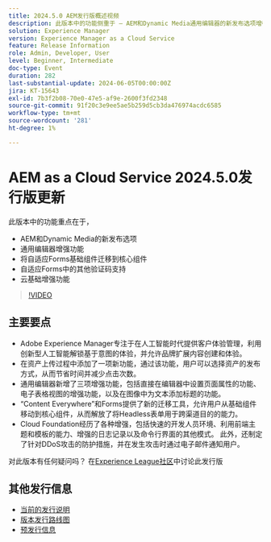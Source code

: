 ```yaml
---
title: 2024.5.0 AEM发行版概述视频
description: 此版本中的功能侧重于 — AEM和Dynamic Media通用编辑器的新发布选项增强将自适应Forms基础组件迁移到核心组件自适应Forms云基础增强功能中的其他Captcha支持
solution: Experience Manager
version: Experience Manager as a Cloud Service
feature: Release Information
role: Admin, Developer, User
level: Beginner, Intermediate
doc-type: Event
duration: 282
last-substantial-update: 2024-06-05T00:00:00Z
jira: KT-15643
exl-id: 7b3f2b08-70e0-47e5-af9e-2600f3fd2348
source-git-commit: 91f20c3e9ee5ae5b259d5cb3da476974acdc6585
workflow-type: tm+mt
source-wordcount: '281'
ht-degree: 1%

---
```


# AEM as a Cloud Service 2024.5.0发行版更新

此版本中的功能重点在于，

* AEM和Dynamic Media的新发布选项
* 通用编辑器增强功能
* 将自适应Forms基础组件迁移到核心组件
* 自适应Forms中的其他验证码支持
* 云基础增强功能

>[!VIDEO](https://video.tv.adobe.com/v/3448072/?learn=on&captions=chi_hans)

## 主要要点

* Adobe Experience Manager专注于在人工智能时代提供客户体验管理，利用创新型人工智能解锁基于意图的体验，并允许品牌扩展内容创建和体验。
* 在资产上传过程中添加了一项新功能，通过该功能，用户可以选择资产的发布方式，从而节省时间并减少点击次数。
* 通用编辑器新增了三项增强功能，包括直接在编辑器中设置页面属性的功能、电子表格视图的增强功能，以及在图像中为文本添加标题的功能。
* “Content Everywhere”和Forms提供了新的迁移工具，允许用户从基础组件移动到核心组件，从而解放了将Headless表单用于跨渠道目的的能力。
* Cloud Foundation经历了各种增强，包括快速的开发人员环境、利用前端主题和模板的能力、增强的日志记录以及命令行界面的其他模式。 此外，还制定了针对DDoS攻击的防护措施，并在发生攻击时通过电子邮件通知用户。


对此版本有任何疑问吗？  在[Experience League社区](https://adobe.ly/44Ofo8H)中讨论此发行版

## 其他发行信息

* [当前的发行说明](https://experienceleague.adobe.com/docs/experience-manager-cloud-service/content/release-notes/home.html?lang=zh-Hans)
* [版本发行路线图](https://experienceleague.adobe.com/docs/experience-manager-release-information/aem-release-updates/update-releases-roadmap.html?lang=zh-Hans)
* [预发行信息](https://experienceleague.adobe.com/docs/experience-manager-cloud-service/content/release-notes/prerelease.html?lang=zh-Hans)
